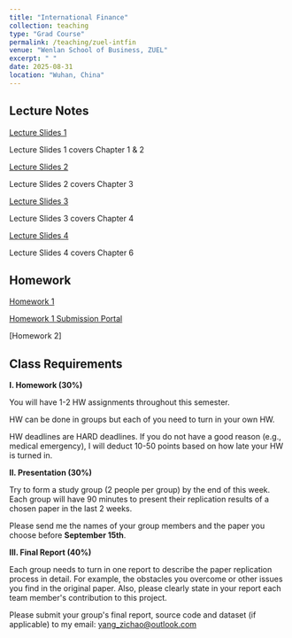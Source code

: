```yaml
---
title: "International Finance"
collection: teaching
type: "Grad Course"
permalink: /teaching/zuel-intfin
venue: "Wenlan School of Business, ZUEL"
excerpt: " "
date: 2025-08-31
location: "Wuhan, China"
---
```


## Lecture Notes

[Lecture Slides 1](https://github.com/Anonymous-Y/my_website/blob/db2a13b08f7d3887af61be4e03297c7b34d9d72f/files/ZUEL/international_finance/slide1.pdf)

Lecture Slides 1 covers Chapter 1 & 2

[Lecture Slides 2](https://github.com/Anonymous-Y/my_website/blob/221633d5ff33cef2b15d6ccc8d3f79da48456ee2/files/ZUEL/international_finance/slide2.pdf)

Lecture Slides 2 covers Chapter 3

[Lecture Slides 3](https://github.com/Anonymous-Y/my_website/blob/45455a491a4578340ae296dcc568c745fcfb5b71/files/ZUEL/international_finance/slide3.pdf)

Lecture Slides 3 covers Chapter 4

[Lecture Slides 4](https://github.com/Anonymous-Y/my_website/blob/45455a491a4578340ae296dcc568c745fcfb5b71/files/ZUEL/international_finance/slide4.pdf)

Lecture Slides 4 covers Chapter 6

## Homework

[Homework 1](https://github.com/Anonymous-Y/my_website/blob/45455a491a4578340ae296dcc568c745fcfb5b71/files/ZUEL/international_finance/International%20Finance%20Homework%201.pdf)

[Homework 1 Submission Portal](https://docs.qq.com/form/page/DU29QS3hNQWpSYnVJ)

[Homework 2]

<!---[Homework 2 Submission Portal](https://docs.qq.com/form/page/DU2xhT0RhYmdCQVJO)--->

## Class Requirements

**I. Homework (30%)**

You will have 1-2 HW assignments throughout this semester.

HW can be done in groups but each of you need to turn in your own HW.

HW deadlines are HARD deadlines. If you do not have a good reason (e.g., medical emergency), I will deduct 10-50 points based on how late your HW is turned in.

**II. Presentation (30%)**

Try to form a study group (2 people per group) by the end of this week. Each group will have 90 minutes to present their replication results of a chosen paper in the last 2 weeks. 

Please send me the names of your group members and the paper you choose before **September 15th**. 

**III. Final Report (40%)**

Each group needs to turn in one report to describe the paper replication process in detail. For example, the obstacles you overcome or other issues you find in the original paper. Also, please clearly state in your report each team member's contribution to this project.

<!--**Final Report DUE DATE:** 2025.11.30 11:59PM-->

Please submit your group's final report, source code and dataset (if applicable) to my email: yang_zichao@outlook.com

